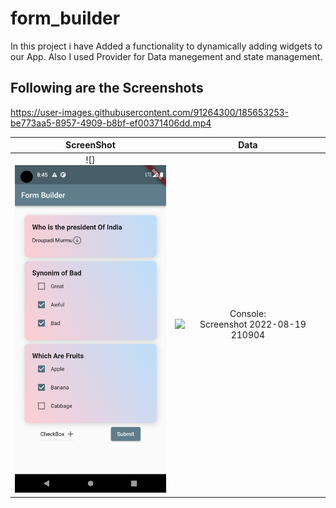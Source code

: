 # form_builder
In this project i have Added a functionality to dynamically adding widgets to our App. Also I used Provider for Data manegement and state management.

## Following are the Screenshots

https://user-images.githubusercontent.com/91264300/185653253-be773aa5-8957-4909-b8bf-ef00371406dd.mp4

ScreenShot            |  Data
:-------------------------:|:-------------------------:
![]<img src="https://github.com/dawarepramod4/form_builder/blob/master/ScreenShots/Screenshot_1660922132.png" width="300"/> |  Console: ![Screenshot 2022-08-19 210904](https://user-images.githubusercontent.com/91264300/185656479-d570f5ab-1402-4321-8a62-e81592fbc6c2.jpg)




